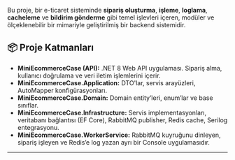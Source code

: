 Bu proje, bir e-ticaret sisteminde **sipariş oluşturma**, **işleme**, **loglama**, **cacheleme** ve **bildirim gönderme** gibi temel işlevleri içeren, modüler ve ölçeklenebilir bir mimariyle geliştirilmiş bir backend sistemidir.

## 📦 Proje Katmanları

- **MiniEcommerceCase (API):** .NET 8 Web API uygulaması. Sipariş alma, kullanıcı doğrulama ve veri iletim işlemlerini içerir.
- **MiniEcommerceCase.Application:** DTO'lar, servis arayüzleri, AutoMapper konfigürasyonları.
- **MiniEcommerceCase.Domain:** Domain entity’leri, enum’lar ve base sınıflar.
- **MiniEcommerceCase.Infrastructure:** Servis implementasyonları, veritabanı bağlantısı (EF Core), RabbitMQ publisher, Redis cache, Serilog entegrasyonu.
- **MiniEcommerceCase.WorkerService:** RabbitMQ kuyruğunu dinleyen, sipariş işleyen ve Redis’e log yazan ayrı bir Console uygulamasıdır.

---
